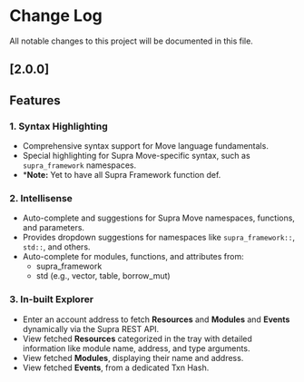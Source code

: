 # Change Log

All notable changes to this project will be documented in this file.

## [2.0.0]

## Features

### 1. Syntax Highlighting
- Comprehensive syntax support for Move language fundamentals.
- Special highlighting for Supra Move-specific syntax, such as `supra_framework` namespaces.
- ***Note:** Yet to have all Supra Framework function def.

### 2. Intellisense
- Auto-complete and suggestions for Supra Move namespaces, functions, and parameters.
- Provides dropdown suggestions for namespaces like `supra_framework::`, `std::`, and others.
- Auto-complete for modules, functions, and attributes from:
   - supra_framework
   - std (e.g., vector, table, borrow_mut)

### 3. In-built Explorer
- Enter an account address to fetch **Resources** and **Modules** and **Events** dynamically via the Supra REST API.
- View fetched **Resources** categorized in the tray with detailed information like module name, address, and type arguments.
- View fetched **Modules**, displaying their name and address.
- View fetched **Events**, from a dedicated Txn Hash.